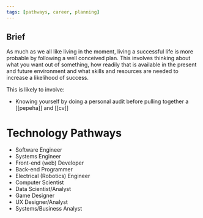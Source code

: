 ```yaml
---
tags: [pathways, career, planning]
---
```

## Brief

As much as we all like living in the moment, living a successful life is more probable by following a well conceived plan.  This involves thinking about what you want out of something, how readily that is available in the present and future environment and what skills and resources are needed to increase a likelihood of success.

This is likely to involve:
- Knowing yourself by doing a personal audit before pulling together a [[pepeha]] and [[cv]]


# Technology Pathways

- Software Engineer
- Systems Engineer
- Front-end (web) Developer
- Back-end Programmer 
- Electrical (Robotics) Engineer
- Computer Scientist
- Data Scientist/Analyst
- Game Designer
- UX Designer/Analyst
- Systems/Business Analyst





